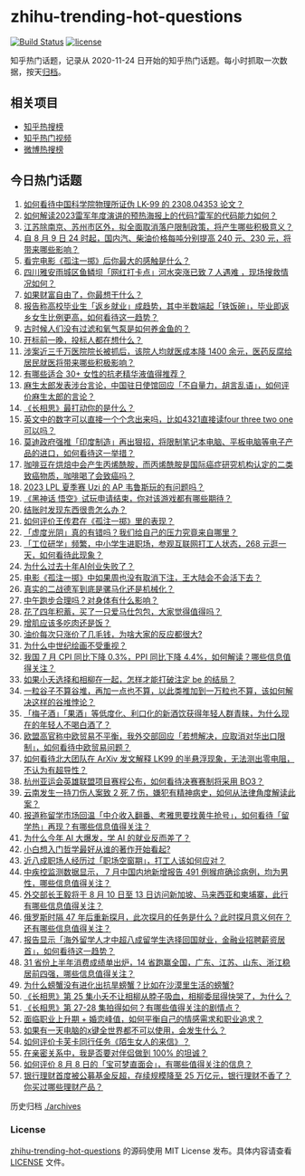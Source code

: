 # zhihu-trending-hot-questions

[![Build Status](https://github.com/justjavac/zhihu-trending-hot-questions/workflows/ci/badge.svg?branch=master)](https://github.com/justjavac/zhihu-trending-hot-questions/actions)
[![license](https://img.shields.io/github/license/justjavac/zhihu-trending-hot-questions)](https://github.com/justjavac/zhihu-trending-hot-questions/blob/master/LICENSE)

知乎热门话题，记录从 2020-11-24
日开始的知乎热门话题。每小时抓取一次数据，按天[归档](./archives)。

## 相关项目

- [知乎热搜榜](https://github.com/justjavac/zhihu-trending-top-search)
- [知乎热门视频](https://github.com/justjavac/zhihu-trending-hot-video)
- [微博热搜榜](https://github.com/justjavac/weibo-trending-hot-search)

## 今日热门话题

<!-- BEGIN -->
<!-- 最后更新时间 Thu Aug 10 2023 01:14:08 GMT+0800 (China Standard Time) -->

1. [如何看待中国科学院物理所证伪 LK-99 的 2308.04353 论文？](https://www.zhihu.com/question/616368545)
1. [如何解读2023雷军年度演讲的预热海报上的代码?雷军的代码能力如何？](https://www.zhihu.com/question/616379836)
1. [江苏除南京、苏州市区外，拟全面取消落户限制政策，将产生哪些积极意义？](https://www.zhihu.com/question/616416243)
1. [自 8 月 9 日 24 时起，国内汽、柴油价格每吨分别提高 240 元、230 元，将带来哪些影响？](https://www.zhihu.com/question/616422155)
1. [看完电影《孤注一掷》后你最大的感触是什么？](https://www.zhihu.com/question/616053354)
1. [四川雅安雨城区鱼鳞坝「网红打卡点」河水突涨已致 7 人遇难 ，现场搜救情况如何？](https://www.zhihu.com/question/616393478)
1. [如果财富自由了，你最想干什么？](https://www.zhihu.com/question/611716781)
1. [报告称高校毕业生「返乡就业」成趋势，其中半数端起「铁饭碗」，毕业即返乡女生比例更高，如何看待这一趋势？](https://www.zhihu.com/question/616408124)
1. [古时候人们没有过滤和氧气泵是如何养金鱼的？](https://www.zhihu.com/question/33602835)
1. [开标前一晚，投标人都在想什么？](https://www.zhihu.com/question/610226142)
1. [涉案近三千万医院院长被抓后，该院人均就医成本降 1400 余元，医药反腐给居民就医将带来哪些积极影响？](https://www.zhihu.com/question/616439206)
1. [有哪些适合 30+ 女性的抗老精华液值得推荐？](https://www.zhihu.com/question/615237986)
1. [麻生太郎发表涉台言论，中国驻日使馆回应「不自量力，胡言乱语」，如何评价麻生太郎的言论？](https://www.zhihu.com/question/616412841)
1. [《长相思》最打动你的是什么？](https://www.zhihu.com/question/614155359)
1. [英文中的数字可以直接一个个念出来吗，比如4321直接读four three two one可以吗？](https://www.zhihu.com/question/616112447)
1. [莫迪政府强推「印度制造」再出狠招，将限制笔记本电脑、平板电脑等电子产品的进口，如何看待这一举措？](https://www.zhihu.com/question/616317849)
1. [咖啡豆在烘焙中会产生丙烯酰胺，而丙烯酰胺是国际癌症研究机构认定的二类致癌物质，咖啡喝了会致癌吗？](https://www.zhihu.com/question/616199746)
1. [2023 LPL 夏季赛 Uzi 的 AP 韦鲁斯玩的有问题吗？](https://www.zhihu.com/question/616410219)
1. [《黑神话 悟空》试玩申请结束，你对该游戏都有哪些期待？](https://www.zhihu.com/question/616216784)
1. [结账时发现东西很贵怎么办？](https://www.zhihu.com/question/287356623)
1. [如何评价王传君在《孤注一掷》里的表现？](https://www.zhihu.com/question/616199375)
1. [「虚度光阴」真的有错吗？我们给自己的压力究竟来自哪里？](https://www.zhihu.com/question/615961414)
1. [「工位研学」频繁，中小学生进职场，参观互联网打工人状态，268 元逛一天，如何看待此现象？](https://www.zhihu.com/question/616380722)
1. [为什么过去十年AI创业失败了？](https://www.zhihu.com/question/616038051)
1. [电影《孤注一掷》中如果周也没有取消下注，王大陆会不会活下去？](https://www.zhihu.com/question/615985482)
1. [真实的二战德军到底是骡马化还是机械化？](https://www.zhihu.com/question/447867058)
1. [中午跑步合理吗？对身体有什么影响？](https://www.zhihu.com/question/21704642)
1. [花了四年积蓄，买了一只爱马仕包包，大家觉得值得吗？](https://www.zhihu.com/question/611334771)
1. [增肌应该多吃肉还是饭？](https://www.zhihu.com/question/599836284)
1. [油价每次只涨价了几毛钱，为啥大家的反应都很大?](https://www.zhihu.com/question/543428230)
1. [为什么中世纪绘画不受重视？](https://www.zhihu.com/question/41881769)
1. [我国 7 月 CPI 同比下降 0.3%，PPI 同比下降 4.4%，如何解读？哪些信息值得关注？](https://www.zhihu.com/question/616368793)
1. [如果小夭选择和相柳在一起，怎样才能打破注定 be 的结局？](https://www.zhihu.com/question/616233323)
1. [一粒谷子不算谷堆，再加一点也不算，以此类推加到一万粒也不算，该如何解决这样的谷堆悖论？](https://www.zhihu.com/question/455083603)
1. [「梅子酒」「果酒」等低度化、利口化的新酒饮获得年轻人群青睐，为什么现在的年轻人不喝白酒了？](https://www.zhihu.com/question/616391683)
1. [欧盟高官称中欧贸易不平衡，我外交部回应「若想解决，应取消对华出口限制」，如何看待中欧贸易问题？](https://www.zhihu.com/question/616292053)
1. [如何看待北大团队在 ArXiv 发文解释 LK99 的半悬浮现象，无法测出零电阻，不认为有超导性？](https://www.zhihu.com/question/616204889)
1. [杭州亚运会英雄联盟项目赛程公布，如何看待决赛赛制将采用 BO3？](https://www.zhihu.com/question/616214106)
1. [云南发生一持刀伤人案致 2 死 7 伤，嫌犯有精神病史，如何从法律角度解读此案？](https://www.zhihu.com/question/616302287)
1. [报道称留学市场回温「中介收入翻番、考雅思要找黄牛抢号」，如何看待「留学热」再现？有哪些信息值得关注？](https://www.zhihu.com/question/616368701)
1. [为什么今年 AI 大爆发，学 AI 的就业反而差了？](https://www.zhihu.com/question/603753581)
1. [小白想入门哲学最好从谁的著作开始看起?](https://www.zhihu.com/question/607388361)
1. [近八成职场人经历过「职场空窗期」，打工人该如何应对？](https://www.zhihu.com/question/616394566)
1. [中疾控监测数据显示， 7 月中国内地新增报告 491 例猴痘确诊病例，均为男性，哪些信息值得关注？](https://www.zhihu.com/question/616401453)
1. [外交部长王毅将于 8 月 10 日至 13 日访问新加坡、马来西亚和柬埔寨，此行有哪些信息值得关注？](https://www.zhihu.com/question/616405773)
1. [俄罗斯时隔 47 年后重新探月，此次探月的任务是什么？此时探月意义何在？还有哪些信息值得关注？](https://www.zhihu.com/question/616402016)
1. [报告显示「海外留学人才中超八成留学生选择回国就业，金融业招聘薪资居首」，如何看待这一趋势？](https://www.zhihu.com/question/616224152)
1. [31 省份上半年消费成绩单出炉，14 省跑赢全国，广东、江苏、山东、浙江稳居前四强，哪些信息值得关注？](https://www.zhihu.com/question/616222760)
1. [为什么螃蟹没有进化出抗旱螃蟹？比如在沙漠里生活的螃蟹?](https://www.zhihu.com/question/616012161)
1. [《长相思》第 25 集小夭不让相柳从脖子吸血，相柳委屈得快哭了，为什么？](https://www.zhihu.com/question/616361864)
1. [《长相思》第 27-28 集拍得如何？有哪些值得关注的剧情点？](https://www.zhihu.com/question/616441108)
1. [面临职业上升期 + 婚恋峰值，如何平衡自己的情感需求和职业追求？](https://www.zhihu.com/question/614078440)
1. [如果有一天电脑的x键全世界都不可以使用，会发生什么？](https://www.zhihu.com/question/616081013)
1. [如何评价卡芙卡同行任务《陌生女人的来信》？](https://www.zhihu.com/question/616382316)
1. [在亲密关系中，我是否要对伴侣做到 100% 的坦诚？](https://www.zhihu.com/question/614078589)
1. [如何评价 8 月 8 日的「宝可梦直面会」，有哪些值得关注的信息？](https://www.zhihu.com/question/616230310)
1. [银行理财首度被公募基金反超，存续规模降至 25 万亿元，银行理财不香了？你买过哪些理财产品？](https://www.zhihu.com/question/616254274)

<!-- END -->

历史归档 [./archives](./archives)

### License

[zhihu-trending-hot-questions](https://github.com/justjavac/zhihu-trending-hot-questions)
的源码使用 MIT License 发布。具体内容请查看 [LICENSE](./LICENSE) 文件。
